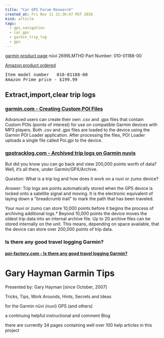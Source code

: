 ```yaml
---
title: "Car GPS Forum Research"
created_at: Fri Nov 11 21:36:47 MST 2016
kind: article
tags:
  - gps_navigation
  - car_gps
  - garmin_trip_log
  - gpx
---
```


<a href="https://buy.garmin.com/en-US/US/on-the-road/automotive/previous%20models/nuvi-2699lmthd/prod138360.html" target="_blank">garmin product page</a>
nüvi 2699LMTHD Part Number: 010-01188-00

<a href="https://www.amazon.com/gp/product/B00XYUU08A" target="_blank">Amazon product ordered</a>

<pre>
Item model number 	010-01188-00 
Amazon Prime price - $199.99
</pre>

## Extract,import,clear trip logs


### <a href="http://www8.garmin.com/products/poiloader/creating_custom_poi_files.jsp" target="_blank">garmin.com - Creating Custom POI Files</a>

Advanced users can create their own .csv and .gpx files that contain
Custom POIs (points of interest) for use on compatible Garmin devices
with MP3 players. Both .csv and .gpx files are loaded to the device
using the Garmin POI Loader application. After processing the files,
POI Loader uploads a single file called Poi.gpi to the device.


### <a href="http://gpstracklog.com/2010/10/archived-trip-logs-on-garmin-nuvis.html" target="_blank">gpstracklog.com - Archived trip logs on Garmin nuvis</a>

But did you know you can go back and view 200,000 points worth of
data? Well, it’s all there, under Garmin/GPX/Archive.

<em>Question:</em>  What is a trip log and how does it work on a nuvi
or zumo device?

<em>Answer:</em> Trip logs are points automatically stored when the GPS
device is locked onto a satellite signal and moving. It is the electronic
equivalent of laying down a "breadcrumb trail" to mark the path that
has been traveled.

Your nuvi or zumo can store 10,000 points before it begins the process
of archiving additional logs.* Beyond 10,000 points the device moves the
oldest trip data into an internal archive file. Up to 20 archive files
can be stored internally on the unit. This means, depending on space
available, that the device can store over 200,000 points of trip data.

### Is there any good travel logging Garmin?

#### <a href="http://www.poi-factory.com/node/30171" target="_blank">poi-factory.com - Is there any good travel logging Garmin?</a>

# Gary Hayman Garmin Tips

Presented by: Gary Hayman [since October, 2007]

Tricks, Tips, Work Arounds, Hints, Secrets and Ideas

for the Garmin nüvi (nuvi) GPS (and others)

a continuing helpful instructional and comment Blog

there are currently 34 pages containing well over 100 help articles in this project


<!--
html boilerplate
<a href="" target="_blank"></a>
<a name=""></a>
<img src="" width="400px">
<ul>
  <li></li>
</ul>
<pre>
</pre>
<pre><code>
</code></pre>
<math xmlns='http://www.w3.org/1998/Math/MathML' display='block'>
</math>
-->
